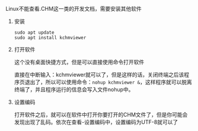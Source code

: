 Linux不能查看.CHM这一类的开发文档，需要安装其他软件

1. 安装

   ```shell
   sudo apt update
   sudo apt install kchmviewer
   ```

2. 打开软件

   这个没有桌面快捷方式，但是可以直接使用命令打开软件

   直接在中断输入：kchmviewer就可以了，但是这样的话，关闭终端之后该程序页退出了，所以可以使用命令：`nohup kchmviewer &`，这样程序就可以脱离终端了，并且程序运行的信息会写入文件nohup中。

3. 设置编码

   打开软件之后，就可以在软件中打开你要打开的CHM文件了，但是你可能会发现出现了乱码。依次在查看-设置编码中，设置编码为UTF-8就可以了